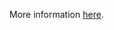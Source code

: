 More information [here](https://docs.prismacloud.io/en/enterprise-edition/policy-reference/azure-policies/public-policies-1/bc-azr-public-1).
